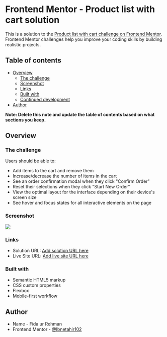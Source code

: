 # Frontend Mentor - Product list with cart solution

This is a solution to the [Product list with cart challenge on Frontend Mentor](https://www.frontendmentor.io/challenges/product-list-with-cart-5MmqLVAp_d). Frontend Mentor challenges help you improve your coding skills by building realistic projects. 

## Table of contents

- [Overview](#overview)
  - [The challenge](#the-challenge)
  - [Screenshot](#screenshot)
  - [Links](#links)
  - [Built with](#built-with)
  - [Continued development](#continued-development)
- [Author](#author)

**Note: Delete this note and update the table of contents based on what sections you keep.**

## Overview

### The challenge

Users should be able to:

- Add items to the cart and remove them
- Increase/decrease the number of items in the cart
- See an order confirmation modal when they click "Confirm Order"
- Reset their selections when they click "Start New Order"
- View the optimal layout for the interface depending on their device's screen size
- See hover and focus states for all interactive elements on the page

### Screenshot

![](./screenshot.jpg)

### Links

- Solution URL: [Add solution URL here](https://github.com/Ibnetahir102/product-list-with-cart)
- Live Site URL: [Add live site URL here](https://ibnetahir102.github.io/product-list-with-cart/)

### Built with

- Semantic HTML5 markup
- CSS custom properties
- Flexbox
- Mobile-first workflow

## Author

- Name - Fida ur Rehman
- Frontend Mentor - [@Ibnetahir102](https://www.frontendmentor.io/profile/Ibnetahir102)
